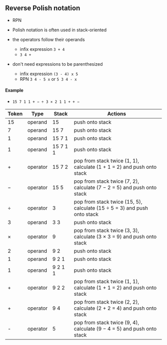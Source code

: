 ## Reverse Polish notation
* RPN
* Polish notation is often used in stack-oriented

* the operators follow their operands
    * infix expression `3 + 4`
    * `3 4 +`
* don't need expressions to be parenthesized
    * infix expression `(3 - 4) x 5`
    * RPN `3 4 - 5 x` or `5 3 4 - x`

#### Example
* `15 7 1 1 + − ÷ 3 × 2 1 1 + + −`

Token   | Type      | Stack     | Actions
------  | ------    | ------    | ------
15      | operand   | 15        | push onto stack
7       | operand   | 15 7      | push onto stack
1       | operand   | 15 7 1    | push onto stack
1       | operand   | 15 7 1 1  | push onto stack
+       | operator  | 15 7 2    | pop from stack twice (1, 1), calculate (1 + 1 = 2) and push onto stack
−       | operator  | 15 5      | pop from stack twice (7, 2), calculate (7 − 2 = 5) and push onto stack
÷       | operator  | 3         | pop from stack twice (15, 5), calculate (15 ÷ 5 = 3) and push onto stack
3       | operand   | 3 3       | push onto stack
×       | operator  | 9         | pop from stack twice (3, 3), calculate (3 × 3 = 9) and push onto stack
2       | operand   | 9 2       | push onto stack
1       | operand   | 9 2 1     | push onto stack
1       | operand   | 9 2 1 1   | push onto stack
+       | operator  | 9 2 2     | pop from stack twice (1, 1), calculate (1 + 1 = 2) and push onto stack
+       | operator  | 9 4       | pop from stack twice (2, 2), calculate (2 + 2 = 4) and push onto stack
-       | operator  | 5         | pop from stack twice (9, 4), calculate (9 − 4 = 5) and push onto stack
